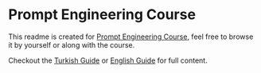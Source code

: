 # Prompt Engineering Course

This readme is created for [Prompt Engineering Course](https://udemy.com), feel free to browse it by yourself or along with the course.

Checkout the [Turkish Guide](https://github.com/atilsamancioglu/PromptEngineeringCourse/blob/main/TurkishGuide.md) or [English Guide](https://github.com/atilsamancioglu/PromptEngineeringCourse/blob/main/EnglishGuide.MD) for full content.

